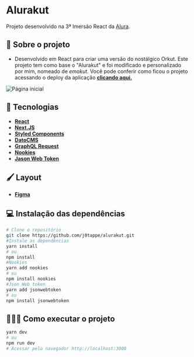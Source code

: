 # Alurakut 

Projeto desenvolvido na 3ª Imersão React da [Alura](https://www.alura.com.br/).

## 🧩 Sobre o projeto

- Desenvolvido em React para criar uma versão do nostálgico Orkut. Este projeto tem como base o "Alurakut" e foi modificado e personalizado por mim, nomeado de *emokut*. Você pode conferir como ficou o projeto acessando o deploy da aplicação **[clicando aqui.](https://alurakut-j0tappe.vercel.app/)**

![Página inicial](https://user-images.githubusercontent.com/31297561/126083020-f6c80f1c-68f4-4706-b7ea-cab8935fee31.png)


## 🚀 Tecnologias
 - **[React](https://reactjs.org)**
 - **[Next.JS](https://nextjs.org/)**
 - **[Styled Components](https://styled-components.com/)**
 - **[DatoCMS](https://www.datocms.com/)**
 - **[GraphQL Request](https://github.com/prisma-labs/graphql-request)**
 - **[Nookies](https://www.npmjs.com/package/nookies)**
 - **[Jason Web Token](https://www.npmjs.com/package/jsonwebtoken)**

## 🖌️ Layout

- **[Figma](https://www.figma.com/file/xHF0n0qxiE2rqjqAILiBUB/Alurakut?node-id=58%3A0)**


## 💻 Instalação das dependências
```bash
# Clone o repositório
git clone https://github.com/j0tappe/alurakut.git
#Instale as dependências
yarn install
# ou
npm install
#Nookies
yarn add nookies
# ou
npm install nookies
#Json Web token
yarn add jsonwebtoken
# ou
npm install jsonwebtoken
```

## 👨🏻‍💻 Como executar o projeto

```bash
yarn dev
# ou
npm run dev
# Acessar pelo navegador http://localhost:3000
```
